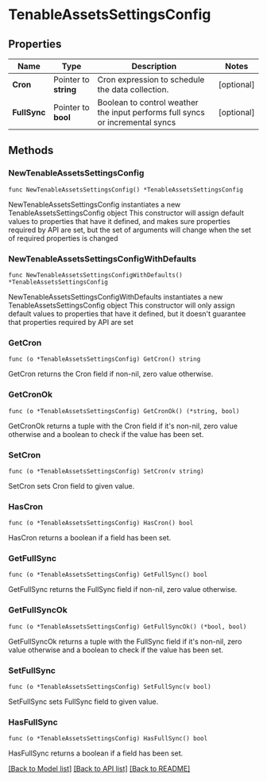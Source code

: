 # TenableAssetsSettingsConfig

## Properties

Name | Type | Description | Notes
------------ | ------------- | ------------- | -------------
**Cron** | Pointer to **string** | Cron expression to schedule the data collection. | [optional] 
**FullSync** | Pointer to **bool** | Boolean to control weather the input performs full syncs or incremental syncs | [optional] 

## Methods

### NewTenableAssetsSettingsConfig

`func NewTenableAssetsSettingsConfig() *TenableAssetsSettingsConfig`

NewTenableAssetsSettingsConfig instantiates a new TenableAssetsSettingsConfig object
This constructor will assign default values to properties that have it defined,
and makes sure properties required by API are set, but the set of arguments
will change when the set of required properties is changed

### NewTenableAssetsSettingsConfigWithDefaults

`func NewTenableAssetsSettingsConfigWithDefaults() *TenableAssetsSettingsConfig`

NewTenableAssetsSettingsConfigWithDefaults instantiates a new TenableAssetsSettingsConfig object
This constructor will only assign default values to properties that have it defined,
but it doesn't guarantee that properties required by API are set

### GetCron

`func (o *TenableAssetsSettingsConfig) GetCron() string`

GetCron returns the Cron field if non-nil, zero value otherwise.

### GetCronOk

`func (o *TenableAssetsSettingsConfig) GetCronOk() (*string, bool)`

GetCronOk returns a tuple with the Cron field if it's non-nil, zero value otherwise
and a boolean to check if the value has been set.

### SetCron

`func (o *TenableAssetsSettingsConfig) SetCron(v string)`

SetCron sets Cron field to given value.

### HasCron

`func (o *TenableAssetsSettingsConfig) HasCron() bool`

HasCron returns a boolean if a field has been set.

### GetFullSync

`func (o *TenableAssetsSettingsConfig) GetFullSync() bool`

GetFullSync returns the FullSync field if non-nil, zero value otherwise.

### GetFullSyncOk

`func (o *TenableAssetsSettingsConfig) GetFullSyncOk() (*bool, bool)`

GetFullSyncOk returns a tuple with the FullSync field if it's non-nil, zero value otherwise
and a boolean to check if the value has been set.

### SetFullSync

`func (o *TenableAssetsSettingsConfig) SetFullSync(v bool)`

SetFullSync sets FullSync field to given value.

### HasFullSync

`func (o *TenableAssetsSettingsConfig) HasFullSync() bool`

HasFullSync returns a boolean if a field has been set.


[[Back to Model list]](../README.md#documentation-for-models) [[Back to API list]](../README.md#documentation-for-api-endpoints) [[Back to README]](../README.md)


